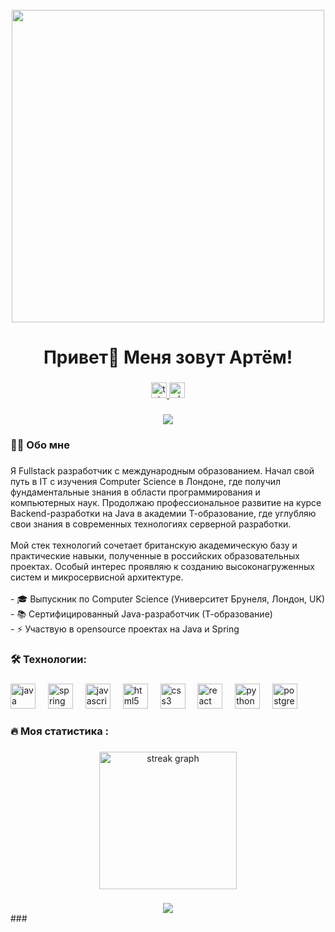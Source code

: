 <br clear="both">

<div align="center">
 <img src="https://user-images.githubusercontent.com/74038190/212749447-bfb7e725-6987-49d9-ae85-2015e3e7cc41.gif" width="500">
</div>

###

<h1 align="center">Привет👋 Меня зовут Артём!</h1>

###

<div align="center">
  <a href="https://t.me/username12119" target="_blank">
    <img src="https://img.shields.io/static/v1?message=Telegram&logo=telegram&label=&color=2CA5E0&logoColor=white&labelColor=&style=for-the-badge" height="25" alt="telegram logo"  />
  </a>
  <a href="https://wa.me/447466480432" target="_blank">
    <img src="https://img.shields.io/static/v1?message=WhatsApp&logo=whatsapp&label=&color=25D366&logoColor=white&labelColor=&style=for-the-badge" height="25" alt="whatsapp logo" />
  </a>
</div>

###

<div align="center">
  <img src="https://visitor-badge.laobi.icu/badge?page_id=ArtemDemyanov.ArtemDemyanov&"  />
</div>

###

<h3 align="left">👩‍💻  Обо мне</h3>

###

<p align="left">Я Fullstack разработчик с международным образованием. Начал свой путь в IT с изучения Computer Science в Лондоне, где получил фундаментальные знания в области программирования и компьютерных наук. Продолжаю профессиональное развитие на курсе Backend-разработки на Java в академии Т-образование, где углубляю свои знания в современных технологиях серверной разработки.<br><br>Мой стек технологий сочетает британскую академическую базу и практические навыки, полученные в российских образовательных проектах. Особый интерес проявляю к созданию высоконагруженных систем и микросервисной архитектуре.<br><br>- 🎓 Выпускник по Computer Science (Университет Брунеля, Лондон, UK)<br>- 📚 Сертифицированный Java-разработчик (Т-образование)<br>- ⚡ Участвую в opensource проектах на Java и Spring</p>

###

<h3 align="left">🛠 Технологии:</h3>

###

<div align="left">
 <img src="https://cdn.jsdelivr.net/gh/devicons/devicon/icons/java/java-original.svg" height="40" alt="java logo" />
  <img width="12" />
  <img src="https://cdn.jsdelivr.net/gh/devicons/devicon/icons/spring/spring-original.svg" height="40" alt="spring logo" />
 <img width="12" />
  <img src="https://cdn.jsdelivr.net/gh/devicons/devicon/icons/javascript/javascript-original.svg" height="40" alt="javascript logo"  />
  <img width="12" />
  <img src="https://cdn.jsdelivr.net/gh/devicons/devicon/icons/html5/html5-original.svg" height="40" alt="html5 logo"  />
  <img width="12" />
  <img src="https://cdn.jsdelivr.net/gh/devicons/devicon/icons/css3/css3-original.svg" height="40" alt="css3 logo"  />
  <img width="12" />
  <img src="https://cdn.jsdelivr.net/gh/devicons/devicon/icons/react/react-original.svg" height="40" alt="react logo"  />
  <img width="12" />
  <img src="https://skillicons.dev/icons?i=py" height="40" alt="python logo"  />
  <img width="12" />
  <img src="https://skillicons.dev/icons?i=postgres" height="40" alt="postgresql logo"  />
</div>

###

<h3 align="left">🔥   Моя статистика :</h3>

###

<div align="center">
  <img src="https://streak-stats.demolab.com?user=ArtemDemyanov&locale=en&mode=daily&theme=dark&hide_border=false&border_radius=5&order=3" height="220" alt="streak graph"  />
</div>

###

<div align="center">
  <img src="https://github-readme-stats.vercel.app/api/top-langs/?username=ArtemDemyanov&cache_seconds=1800&theme=darvampire" align="center">
</div>
###
